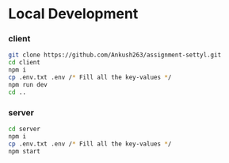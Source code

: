 # Local Development

### client

```sh
git clone https://github.com/Ankush263/assignment-settyl.git
cd client
npm i
cp .env.txt .env /* Fill all the key-values */
npm run dev
cd ..
```

### server

```sh
cd server
npm i
cp .env.txt .env /* Fill all the key-values */
npm start
```
